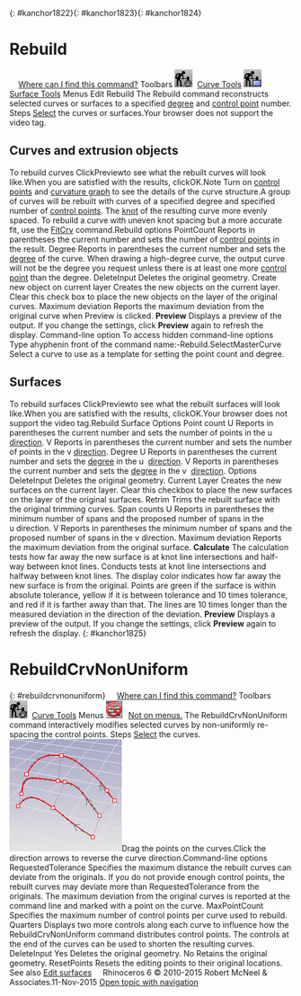 ---
---

{: #kanchor1822}{: #kanchor1823}{: #kanchor1824}
# Rebuild
 [![images/transparent.gif](images/transparent.gif)Where can I find this command?](javascript:void(0);) Toolbars
![images/rebuild.png](images/rebuild.png) [Curve Tools](curve-tools-toolbar.html) 
![images/rebuild-srf.png](images/rebuild-srf.png) [Surface Tools](surface-tools-toolbar.html) 
Menus
Edit
Rebuild
The Rebuild command reconstructs selected curves or surfaces to a specified [degree](degree.html) and [control point](controlpoint.html) number.
Steps
 [Select](select-objects.html) the curves or surfaces.Your browser does not support the video tag.
## Curves and extrusion objects
To rebuild curves
ClickPreviewto see what the rebuilt curves will look like.When you are satisfied with the results, clickOK.Note
Turn on [control points](pointson.html) and [curvature graph](curvaturegraph.html) to see the details of the curve structure.A group of curves will be rebuilt with curves of a specified degree and specified number of [control points](pointson.html). The [knot](knot.html) of the resulting curve more evenly spaced. To rebuild a curve with uneven knot spacing but a more accurate fit, use the [FitCrv](fitcrv.html) command.Rebuild options
PointCount
Reports in parentheses the current number and sets the number of [control points](pointson.html) in the result.
Degree
Reports in parentheses the current number and sets the [degree](degree.html) of the curve.
When drawing a high-degree curve, the output curve will not be the degree you request unless there is at least one more [control point](controlpoint.html) than the degree.
DeleteInput
Deletes the original geometry.
Create new object on current layer
Creates the new objects on the current layer. Clear this check box to place the new objects on the layer of the original curves.
Maximum deviation
Reports the maximum deviation from the original curve when Preview is clicked.
 **Preview** 
Displays a preview of the output.
If you change the settings, click **Preview** again to refresh the display.
Command-line option
To access hidden command-line options
Type ahyphenin front of the command name:-Rebuild.SelectMasterCurve
Select a curve to use as a template for setting the point count and degree.

## Surfaces
To rebuild surfaces
ClickPreviewto see what the rebuilt surfaces will look like.When you are satisfied with the results, clickOK.Your browser does not support the video tag.Rebuild Surface Options
Point count
U
Reports in parentheses the current number and sets the number of points in the u [direction](curvesurfacedirection.html).
V
Reports in parentheses the current number and sets the number of points in the v [direction](curvesurfacedirection.html).
Degree
U
Reports in parentheses the current number and sets the [degree](degree.html) in the u&#160; [direction](curvesurfacedirection.html).
V
Reports in parentheses the current number and sets the [degree](degree.html) in the v&#160; [direction](curvesurfacedirection.html).
Options
DeleteInput
Deletes the original geometry.
Current Layer
Creates the new surfaces on the current layer. Clear this checkbox to place the new surfaces on the layer of the original surfaces.
Retrim
Trims the rebuilt surface with the original trimming curves.
Span counts
U
Reports in parentheses the minimum number of spans and the proposed number of spans in the u&#160;direction.
V
Reports in parentheses the minimum number of spans and the proposed number of spans in the v&#160;direction.
Maximum deviation
Reports the maximum deviation from the original surface.
 **Calculate** 
The calculation tests how far away the new surface is at knot line intersections and half-way between knot lines. Conducts tests at knot line intersections and halfway between knot lines.
The display color indicates how far away the new surface is from the original. Points are green if the surface is within absolute tolerance, yellow if it is between tolerance and 10 times tolerance, and red if it is farther away than that.
The lines are 10 times longer than the measured deviation in the direction of the deviation.
 **Preview** 
Displays a preview of the output.
If you change the settings, click **Preview** again to refresh the display.
{: #kanchor1825}

# RebuildCrvNonUniform
{: #rebuildcrvnonuniform}
 [![images/transparent.gif](images/transparent.gif)Where can I find this command?](javascript:void(0);) Toolbars
![images/rebuildcrvnonuniform.png](images/rebuildcrvnonuniform.png) [Curve Tools](curve-tools-toolbar.html) 
Menus
![images/-no-menu-item.png](images/-no-menu-item.png) [Not on menus.](menuwhattodo.html) 
The RebuildCrvNonUniform command interactively modifies selected curves by non-uniformly re-spacing the control points.
Steps
 [Select](select-objects.html) the curves.![images/rebuildcrvnonuniform-001.png](images/rebuildcrvnonuniform-001.png)Drag the points on the curves.Click the direction arrows to reverse the curve direction.Command-line options
RequestedTolerance
Specifies the maximum distance the rebuilt curves can deviate from the originals. If you do not provide enough control points, the rebuilt curves may deviate more than RequestedTolerance from the originals.
The maximum deviation from the original curves is reported at the command line and marked with a point on the curve.
MaxPointCount
Specifies the maximum number of control points per curve used to rebuild.
Quarters
Displays two more controls along each curve to influence how the RebuildCrvNonUniform command distributes control points. The controls at the end of the curves can be used to shorten the resulting curves.
DeleteInput
Yes
Deletes the original geometry.
No
Retains the original geometry.
ResetPoints
Resets the editing points to their original locations.
See also
 [Edit surfaces](sak-surfacetools.html) 
&#160;
&#160;
Rhinoceros 6 © 2010-2015 Robert McNeel &amp; Associates.11-Nov-2015
 [Open topic with navigation](rebuild.html) 

